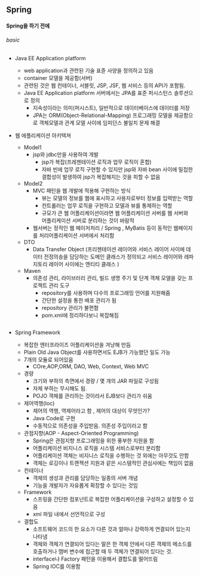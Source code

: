 ## Spring

#### Spring을 하기 전에

###### basic

- Java EE Application platform
  - web application과 관련된 기술 표쥰 사양을 정의하고 있음
  - container 모델을 제공함(서버)
  - 관련된 것은 웹 컨테이너, 서블릿, JSP, JSF, 웹 서비스 등의 API가 포함됨.
  - Java EE Application platform 서버에서는 JPA를 표준 퍼시스턴스 솔루션으로 정의
    - 지속성이라는 의미(퍼시스트), 일반적으로 데이터베이스에 데이터를 저장
    - JPA는 ORM(Object-Relational-Mapping) 프로그래밍 모델을 제공함으로 객체모델과  관계 모델 사이에 임피던스 불일치 문제 해결
- 웹 에플리케이션 아키텍쳐
  - Model1
    - jsp와 jdbc만을 사용하여 개발
      - jsp가 복잡(프레젠테이션 로직과 업무 로직이 혼합)
      - 자바 빈에 업무 로직 구현할 수 있지만 jsp와 자바 bean 사이에 밀접한 결합성이 발생하여 jsp가 복잡해지는 것을 피할 수 없음
  - Model2
    - MVC 패턴을 웹 개발에 적용해 구현하는 방식
      - 뷰는 모델의 정보를 웹에 표시하고 사용자로부터 정보를 입력받는 역할
      - 컨트롤러는 업무 로직을 구현하고 모델과 뷰를 통제하는 역할
      - 규모가 큰 웹 어플리케이션이라면 웹 어플리케이션 서버를 웹 서버와 어플리케이션 서버로 분리하는 것이 바람적
    - 웹서버는 정적인 웹 페이저처리 / Spring , MyBatis 등이 동적인 웹페이지를 처리어플리케이션 서버에서 처리함
  - DTO
    - Data Transfer Object (프리젠테이션 레이어와 서비스 레이어 사이에 데이터 전정의송을 담당하는 도메인 클래스가 정의되고 서비스 레이어와 레파지토리 레이어 사이에는 엔티티 클래스 )
  - Maven
    - 의존성 관리, 라이브러리 관리, 빌드 생명 주기 및 단계 객체 모델을 갖는 프로젝트 관리 도구
      - repository를 사용하며 다수의 프로그래밍 언어를 지원해줌
      - 간단한 설정을 통한 배포 관리가 됨
      - repository 관리가 불편함
      - pom.xml에 정리하다보니 복잡해짐
  ```
  ```

- Spring Framework
  - 복잡한 엔터프라이즈 어플리케이션을 겨냥해 만듬
  - Plain Old Java Object를 사용하면서도 EJB가 가능했던 일도 가능
  - 7개의 모듈로 되어있음
    - COre,AOP,ORM, DAO, Web, Context, Web MVC
  - 경량
    - 크기와 부하의 측면에서 경량 / 몇 개의 JAR 파일로 구성됨
    - 자체 부하는 무시해도 됨.
    - POJO 객체를 관리하는 것이라서 EJB보다 관리가 쉬움
  - 제어역행(Ioc)
    - 제어의 역행, 역제어라고 함 , 제어의 대상이 무엇인가?
    - Java Code로 구현
    - 수동적으로 의존성을 주입받음. 의존성 주입이라고 함
  - 관점지향(AOP - Aspect-Oriented Programming)
    - Spring은 관점지향 프로그래밍을 위한 풍부한 지원을 함
    - 어플리케이션 비지니스 로직을 시스템 서비스로부터 분리함
    - 어플리케이션 객체는 비지니스 로직을 수행하는 것 외에는 아무것도 안함
    - 객체는 로깅이나 트랜잭션 지원과 같은 시스템적인 관심사에는 책임이 없음
  - 컨테이너
    - 객체의 생성과 관리를 담당하는 일종의 서버 개념
    - 기능을 개발자가 자유롭게 확장할 수 있다는 것임
  - Framework
    - 스프링을 간단한 컴포넌트로 복잡한 어플리케이션을 구성하고 설정할 수 있음
    - xml 파일 내에서 선언적으로 구성
  - 결합도
    - 소프트웨어 코드의 한 요소가 다른 것과 얼마나 강력하게 연결되어 있는지 나타냄
    - 객체와 객체가 연결되어 있다는 말은 한 객체 안에서 다른 객체의 메소드를 호출하거나 맴버 변수에 접근할 때 두 객체가 연결되어 있다는 것.
    - interface나 Factory 패턴을 이용해서 결합도를 떨어뜨림
    - Spring IOC를 이용함
  ```
  ```
  
